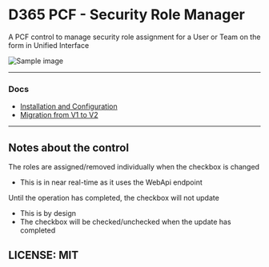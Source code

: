 # D365 PCF - Security Role Manager

A PCF control to manage security role assignment for a User or Team on the form in Unified Interface

![Sample image](./docs/res/sample.gif)

---

### Docs
- [Installation and Configuration](docs/installation-and-configuration)
- [Migration from V1 to V2](docs/migration-v1-v2)

---

## Notes about the control

The roles are assigned/removed individually when the checkbox is changed
- This is in near real-time as it uses the WebApi endpoint

Until the operation has completed, the checkbox will not update
- This is by design
- The checkbox will be checked/unchecked when the update has completed


## LICENSE: MIT
